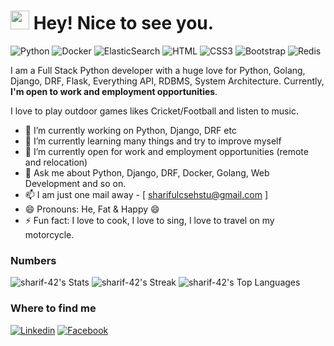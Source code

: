 <h1><img src="https://emojis.slackmojis.com/emojis/images/1531849430/4246/blob-sunglasses.gif?1531849430" width="30"/> Hey! Nice to see you.</h1>


![Python](https://img.shields.io/badge/Python-3776AB?style=flat-square&logo=python&logoColor=white)
![Docker](https://img.shields.io/badge/docker-%230db7ed.svg?style=flat-square&logo=html5&logoColor=white)
![ElasticSearch](https://img.shields.io/badge/-ElasticSearch-005571?style=flat-square&logo=html5&logoColor=white)
![HTML](https://img.shields.io/badge/HTML5-E34F26?style=flat-square&logo=html5&logoColor=white)
![CSS3](https://img.shields.io/badge/CSS3-1572B6?style=flat-square&logo=css3&logoColor=white)
![Bootstrap](https://img.shields.io/badge/Bootstrap-563D7C?style=flat-square&logo=bootstrap&logoColor=white)
![Redis](https://img.shields.io/badge/redis-%23DD0031.svg?&style=flat-square&logo=redis&logoColor=white)

I am a Full Stack Python developer with a huge love for Python, Golang, Django, DRF, Flask, Everything API, RDBMS, System Architecture. Currently, **I'm open to work and employment opportunities**.

I love to play outdoor games likes Cricket/Football and listen to music.


- 🔭 I’m currently working on Python, Django, DRF etc
- 🌱 I’m currently learning many things and try to improve myself
- 👯 I’m currently open for work and employment opportunities (remote and relocation)
- 💬 Ask me about Python, Django, DRF, Docker, Golang, Web Development and so on.
- 📫 I am just one mail away - [ sharifulcsehstu@gmail.com ]
- 😄 Pronouns: He, Fat & Happy 😄
- ⚡ Fun fact: I love to cook, I love to sing, I love to travel on my motorcycle.

### Numbers

![sharif-42's Stats](https://github-readme-stats.vercel.app/api?username=sharif-42&theme=darcula&show_icons=true&hide_border=true&count_private=true)
![sharif-42's Streak](https://github-readme-streak-stats.herokuapp.com/?user=sharif-42&theme=darcula&hide_border=true)
![sharif-42's Top Languages](https://github-readme-stats.vercel.app/api/top-langs/?username=sharif-42&theme=darcula&show_icons=true&hide_border=true&layout=compact)

### Where to find me
[![Linkedin](https://img.shields.io/badge/LinkedIn-0077B5?style=flat-square&logo=linkedin&logoColor=white)](https://www.linkedin.com/in/md-shariful-islam-23a168175/)
[![Facebook](https://img.shields.io/badge/Facebook-1877F2?style=flat-square&logo=facebook&logoColor=white)](https://www.facebook.com/sharif042.csehstu/)